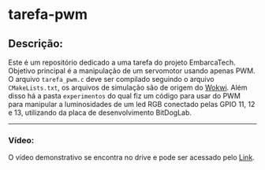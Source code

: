 # tarefa-pwm
## Descrição:
  Este é um repositório dedicado a uma tarefa do projeto EmbarcaTech. Objetivo principal é a manipulação de um servomotor usando apenas PWM. O arquivo `tarefa_pwm.c` deve ser compilado seguindo o arquivo `CMakeLists.txt`, os arquivos de simulação são de origem do [Wokwi](https://wokwi.com/). Além disso há a pasta `experimentos` do qual fiz um código para usar do PWM para manipular a luminosidades de um led RGB conectado pelas GPIO 11, 12 e 13, utilizando da placa de desenvolvimento BitDogLab. 
***
### Vídeo:
  O vídeo demonstrativo se encontra no drive e pode ser acessado pelo [Link](https://drive.google.com/file/d/1KfaiFtQH2FKHaTevnY-6JDYsnKUi8gi7/view?usp=drive_link).
